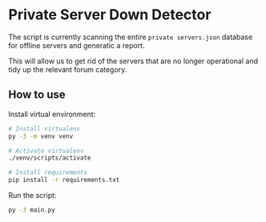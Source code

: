 # Private Server Down Detector
The script is currently scanning the entire `private servers.json` database for offline servers and generatic a report.

This will allow us to get rid of the servers that are no longer operational and tidy up the relevant forum category.
## How to use
[//]: # (Check if the website is down just for you or everyone around the globe.)

Install virtual environment:
```bash
# Install virtualenv
py -3 -m venv venv

# Activate virtualenv
./venv/scripts/activate

# Install requirements
pip install -r requirements.txt
```
Run the script:
```bash
py -3 main.py
```




